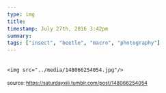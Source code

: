 ```yaml
---
type: img
title: 
timestamp: July 27th, 2016 3:42pm
summary: 
tags: ["insect", "beetle", "macro", "photography"]
---
```


                
                
                
                                                                                        <img src="../media/148066254054.jpg"/>
                                                                                
                
                
                
                
                                
<small>source: https://saturdayxiii.tumblr.com/post/148066254054</small>